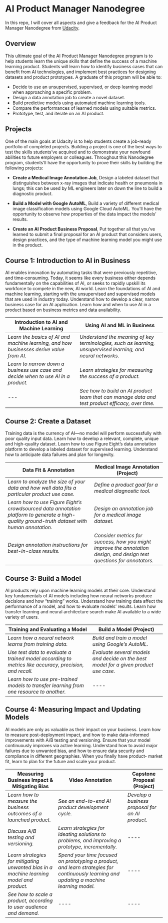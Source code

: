 # AI Product Manager Nanodegree
In this repo, I will cover all aspects and give a feedback for the AI Product Manager Nanodegree from [Udacity](https://www.udacity.com/course/ai-product-manager-nanodegree--nd088).

## Overview
This ultimate goal of the AI Product Manager Nanodegree program is to help students learn the unique skills that define the success of a machine learning product. Students will learn how to identify business cases that can benefit from AI technologies, and implement best practices for designing datasets and product prototypes. A graduate of this program will be able to:

* Decide to use an unsupervised, supervised, or deep learning model when approaching a specific problem.
* Design a data annotation job to create a novel dataset.
* Build predictive models using automated machine learning tools.
* Compare the performances of learned models using suitable metrics.
* Prototype, test, and iterate on an AI product.

## Projects
One of the main goals at Udacity is to help students create a job-ready portfolio of completed projects. Building a project is one of the best ways to test the skills students’ve acquired and to demonstrate your newfound abilities to future employers or colleagues. Throughout this Nanodegree program, students’ll have the opportunity to prove their skills by building the following projects:

* **Create a Medical Image Annotation Job**, Design a labeled dataset that distinguishes between x-ray images that indicate health or pneumonia in lungs; this can be used by ML engineers later on down the line to build a diagnostic product.

* **Build a Model with Google AutoML**, Build a variety of different medical image classification models using Google Cloud AutoML. You’ll have the opportunity to observe how properties of the data impact the models’ results.
     
* **Create an AI Product Business Proposal**, Put together all that you’ve learned to submit a final proposal for an AI product that considers users, design practices, and the type of machine learning model you might use in the product.

## Course 1: Introduction to AI in Business

AI enables innovation by automating tasks that were previously repetitive, and time-consuming. Today, it seems like every business either depends fundamentally on the capabilities of AI, or seeks to rapidly upskill its workforce to compete in the new, AI world. Learn the foundations of AI and machine learning, starting with the unsupervised and supervised models that are used in industry today. Understand how to develop a clear, narrow business case for an AI application. Learn how and when to use AI in a product based on business metrics and data availability.


| Introduction to AI and Machine Learning  | Using AI and ML in Business |
| ------------- | ------------- |
| *Learn the basics of AI and machine learning, and how businesses derive value from AI.*  | *Understand the meaning of key terminologies, such as learning, unsupervised learning, and neural networks.*  |
| *Learn to narrow down a business use case and decide when to use AI in a product.* | *Learn strategies for measuring the success of a product.* |
| --- | *See how to build an AI product team that can manage data and test product efficacy, over time.* |

## Course 2: Create a Dataset
Training data is the currency of AI—no model will perform successfully with poor quality input data. Learn how to develop a relevant, complete, unique and high-quality dataset. Learn how to use Figure Eight’s data annotation platform to develop a labeled dataset for supervised learning. Understand how to anticipate data failures and plan for longevity.

| Data Fit & Annotation | Medical Image Annotation (Project) |
| ------------- | ------------- |
| *Learn to analyze the size of your data and how well data fits a particular product use case.*  | *Define a product goal for a medical diagnostic tool.*  |
| *Learn how to use Figure Eight’s crowdsourced data annotation platform to generate a high-quality ground-truth dataset with human annotation.* | *Design an annotation job for a medical image dataset.* |
| *Design annotation instructions for best-in-class results.* | *Consider metrics for success, how you might improve the annotation design, and design test questions for annotators.* |

## Course 3: Build a Model
AI products rely upon machine learning models at their core. Understand key fundamentals of AI models including how neural networks produce decisions and how “training” works. Understand how training data affect the performance of a model, and how to evaluate models’ results. Learn how transfer learning and neural architecture search make AI available to a wide variety of users.

| Training and Evaluating a Model | Build a Model (Project) |
| ------------- | ------------- |
| *Learn how a neural network learns from training data.*  | *Build and train a model using Google’s AutoML.*  |
| *Use test data to evaluate a trained model according to metrics like accuracy, precision, and recall.* | *Evaluate several models and decide on the best model for a given product use case.* |
| *Learn how to use pre-trained models to transfer learning from one resource to another.* | *----* |

## Course 4: Measuring Impact and Updating Models
AI models are only as valuable as their impact on your business. Learn how to measure post-deployment impact, and how to make data-informed improvements with A/B testing and versioning. Ensure that your model continuously improves via active learning. Understand how to avoid major failures due to unwanted bias, and how to ensure data security and compliance in different geographies. When you finally have product- market fit, learn to plan for the future and scale your product.

| Measuring Business Impact & Mitigating Bias | Video Annotation | Capstone Proposal (Project)|
| ------------- | ------------- | ------------- |
| *Learn how to measure the business outcomes of a launched product.*  | *See an end-to-end AI product development cycle.*  | *Develop a business proposal for an AI product.* |
| *Discuss A/B testing and versioning.* | *Learn strategies for ideating solutions to problems, and improving a prototype, incrementally.* | *----*|
| *Learn strategies for mitigating unwanted bias in a machine learning model and product.* | *Spend your time focused on prototyping a product, and learn strategies for continuously learning and updating a machine learning model.* | *----*|
|*See how to scale a product, according to user audience and demand.* | *----* | *----* |
